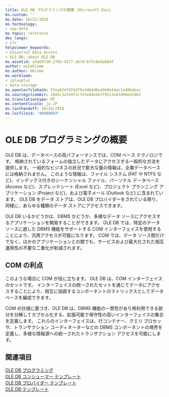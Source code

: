 ```yaml
---
title: OLE DB プログラミングの概要 |Microsoft Docs
ms.custom: ''
ms.date: 10/22/2018
ms.technology:
- cpp-data
ms.topic: reference
dev_langs:
- C++
helpviewer_keywords:
- Universal Data Access
- OLE DB, about OLE DB
ms.assetid: a5a69730-2793-4277-a67d-6f3c8edab6df
author: mikeblome
ms.author: mblome
ms.workload:
- cplusplus
- data-storage
ms.openlocfilehash: 5fea82dfd7d3f9cdd64d0eab66e44ac1a486abac
ms.sourcegitcommit: c045c3a7e9f2c7e3e0de5b7f9513e41d8b6d19b2
ms.translationtype: MT
ms.contentlocale: ja-JP
ms.lasthandoff: 10/24/2018
ms.locfileid: "49989893"
---
```

# <a name="ole-db-programming-overview"></a>OLE DB プログラミングの概要

OLE DB は、データベースの高パフォーマンスでは、COM ベース テクノロジです。 格納されているフォームの独立したデータにアクセスする一般的な方法を提供します。 一般的なビジネスの状況で膨大な量の情報は、企業データベースには格納されません。 このような情報は、ファイル システム (FAT や NTFS など)、インデックス付きのシーケンシャル ファイル、パーソナル データベース (Access など)、スプレッドシート (Excel など)、プロジェクト プランニング アプリケーション (Project など)、および電子メール (Outlook など) に含まれています。 OLE DB をデータ ストアは、OLE DB プロバイダーをされている限り、同様に、あらゆる種類のデータ ストアにアクセスできます。
  
OLE DB いるかどうかは、DBMS かどうか、多様なデータ ソースにアクセスするアプリケーションを開発することができます。 OLE DB では、特定のデータ ソースに適した DBMS 機能をサポートする COM インターフェイスを使用することにより、汎用アクセスが可能になります。 COM では、データ ソース間だけでなく、ほかのアプリケーションとの間でも、サービスおよび最大化された相互運用性の不要な二重化が削減されます。  
  
## <a name="benefits-of-com"></a>COM の利点  

このような場合に COM が役に立ちます。 OLE DB は、COM インターフェイスのセットです。 インターフェイスの統一されたセットを通じてデータにアクセスすることにより、相互に協調するコンポーネントのマトリックスとしてデータベースを編成できます。  
  
COM の仕様に基づき、OLE DB は、DBMS 機能の一貫性があり再利用できる部分を分解してカプセル化する、拡張可能で保守性の高いインターフェイスの集合を定義します。 これらのインターフェイスは、行コンテナー、クエリ プロセッサ、トランザクション コーディネーターなどの DBMS コンポーネントの境界を定義し、多様な情報源への統一されたトランザクション アクセスを可能にします。  
 
## <a name="see-also"></a>関連項目  

[OLE DB プログラミング](../../data/oledb/ole-db-programming.md)<br/>
[OLE DB コンシューマー テンプレート](../../data/oledb/ole-db-consumer-templates-cpp.md)<br/>
[OLE DB プロバイダー テンプレート](../../data/oledb/ole-db-provider-templates-cpp.md)<br/>
[OLE DB テンプレート](../../data/oledb/ole-db-templates.md)